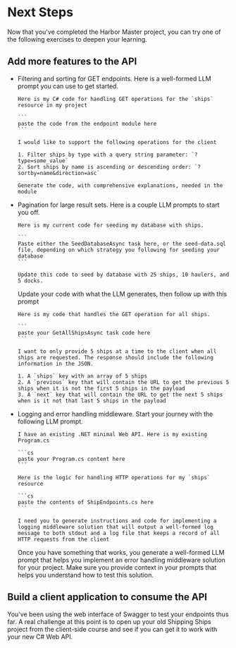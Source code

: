 # Next Steps

Now that you've completed the Harbor Master project, you can try one of the following exercises to deepen your learning.

## Add more features to the API

- Filtering and sorting for GET endpoints. Here is a well-formed LLM prompt you can use to get started.
    ````
    Here is my C# code for handling GET operations for the `ships` resource in my project

    ```
    paste the code from the endpoint module here
    ```

    I would like to support the following operations for the client

    1. Filter ships by type with a query string parameter: `?type=some_value`
    2. Sort ships by name is ascending or descending order: `?sortby=name&direction=asc`

    Generate the code, with comprehensive explanations, needed in the module
    ````
- Pagination for large result sets. Here is a couple LLM prompts to start you off.
    ````
    Here is my current code for seeding my database with ships.

    ```
    Paste either the SeedDatabaseAsync task here, or the seed-data.sql file, depending on which strategy you following for seeding your database
    ```

    Update this code to seed by database with 25 ships, 10 haulers, and 5 docks.
    ````

    Update your code with what the LLM generates, then follow up with this prompt

    ````
    Here is my code that handles the GET operation for all ships.

    ```
    paste your GetAllShipsAsync task code here
    ```

    I want to only provide 5 ships at a time to the client when all ships are requested. The response should include the following information in the JSON.

    1. A `ships` key with an array of 5 ships
    2. A `previous` key that will contain the URL to get the previous 5 ships when it is not the first 5 ships in the payload
    3. A `next` key that will contain the URL to get the next 5 ships when is it not that last 5 ships in the payload
    ````
- Logging and error handling middleware. Start your journey with the following LLM prompt.
    ````
    I have an existing .NET minimal Web API. Here is my existing Program.cs

    ```cs
    paste your Program.cs content here
    ```

    Here is the logic for handling HTTP operations for my `ships` resource

    ```cs
    paste the contents of ShipEndpoints.cs here
    ```

    I need you to generate instructions and code for implementing a logging middleware solution that will output a well-formed log message to both stdout and a log file that keeps a record of all HTTP requests from the client
    ````

    Once you have something that works, you generate a well-formed LLM prompt that helps you implement an error handling middleware solution for your project. Make sure you provide context in your prompts that helps you understand how to test this solution.

## Build a client application to consume the API

You've been using the web interface of Swagger to test your endpoints thus far. A real challenge at this point is to open up your old Shipping Ships project from the client-side course and see if you can get it to work with your new C# Web API.

